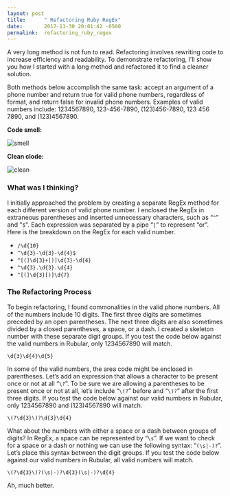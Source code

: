 ```yaml
---
layout: post
title:      " Refactoring Ruby RegEx"
date:       2017-11-30 20:01:42 -0500
permalink:  refactoring_ruby_regex
---
```



A very long method is not fun to read. Refactoring involves rewriting code to increase efficiency and readability. To demonstrate refactoring, I'll show you how I started with a long method and refactored it to find a cleaner solution.

Both methods below accomplish the same task: accept an argument of a phone number and return true for valid phone numbers, regardless of format, and return false for invalid phone numbers. Examples of valid numbers include: 1234567890, 123-456-7890, (123)456-7890, 123 456 7890, and (123)4567890. 

**Code smell:**

![smell](https://i.imgur.com/B9JJC0F.png)

**Clean clode:**

![clean](https://i.imgur.com/MEJbA8U.png)<br>


### What was I thinking?

I initially approached the problem by creating a separate RegEx method for each different version of valid phone number. I enclosed the RegEx in extraneous parentheses and inserted unnecessary characters, such as  “`^`” and "`$`". Each expression was separated by a pipe “`|`” to represent “or”. Here is the breakdown on the RegEx for each valid number.

*  `/\d{10}`
*  `^\d{3}-\d{3}-\d{4}$`
*  `^[(]\d{3}+[)]\d{3}-\d{4}`
*  `^\d{3}.\d{3}.\d{4}`
*  `^[(]\d{3}[)]\d{7}` 



### The Refactoring Process

To begin refactoring, I found commonalities in the valid phone numbers. All of the numbers include 10 digits. The first three digits are sometimes preceded by an open parentheses. The next three digits are also sometimes divided by a closed parentheses, a space, or a dash. I created a skeleton number with these separate digit groups. If you test the code below against the valid numbers in Rubular, only 1234567890 will match. 

`\d{3}\d{4}\d{5}`

In some of the valid numbers, the area code might be enclosed in parentheses. Let’s add an expression that allows a character to be present once or not at all “`\?`”. To be sure we are allowing a parentheses to be present once or not at all, let’s include “`\(?`” before and “`\)?`”  after the first three digits. If you test the code below against our valid numbers in Rubular, only 1234567890 and (123)4567890 will match. 

`\(?\d{3}\)?\d{3}\d{4}`

What about the numbers with either a space or a dash between groups of digits? In RegEx, a space can be represented by “`\s`”. If we want to check for a space or a dash or nothing we can use the following syntax: “`(\s|-)?`”. Let’s place this syntax between the digit groups. If you test the code below against our valid numbers in Rubular, all valid numbers will match.

`\(?\d{3}\)?(\s|-)?\d{3}(\s|-)?\d{4}`

Ah, much better.












